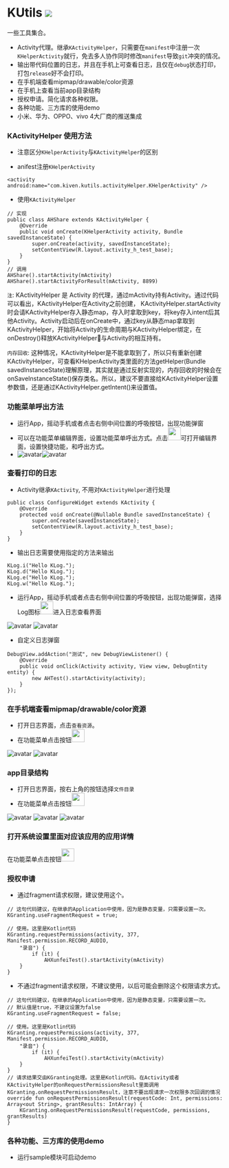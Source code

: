 # KUtils [![](https://jitpack.io/v/WangKiven/KUtils.svg)](https://jitpack.io/#WangKiven/KUtils)
一些工具集合。
- Activity代理。继承`KActivityHelper`，只需要在`manifest`中注册一次`KHelperActivity`就行，免去多人协作同时修改`manifest`导致`git`冲突的情况。
- 输出带代码位置的日志，并且在手机上可查看日志，且仅在`debug`状态打印，打包`release`好不会打印。
- 在手机端查看mipmap/drawable/color资源
- 在手机上查看当前app目录结构
- 授权申请。简化请求各种权限。
- 各种功能、三方库的使用demo
- 小米、华为、OPPO、vivo 4大厂商的推送集成

### KActivityHelper 使用方法
- 注意区分`KHelperActivity`与`KActivityHelper`的区别

- anifest注册`KHelperActivity`
```
<activity android:name="com.kiven.kutils.activityHelper.KHelperActivity" />
```

- 使用`KActivityHelper`
```
// 实现
public class AHShare extends KActivityHelper {
    @Override
    public void onCreate(KHelperActivity activity, Bundle savedInstanceState) {
        super.onCreate(activity, savedInstanceState);
        setContentView(R.layout.activity_h_test_base);
    }
}
// 调用
AHShare().startActivity(mActivity)
AHShare().startActivityForResult(mActivity, 8899)
```
`注`: KActivityHelper 是 Activity 的代理，通过mActivity持有Activity。通过代码可以看出，KActivityHelper在Activity之前创建， KActivityHelper.startActivity时会请KActivityHelper存入静态map，存入时拿取到key，将key存入intent后其他Activity。Activity启动后在onCreate中，通过key从静态map拿取到KActivityHelper，开始将Activity的生命周期与KActivityHelper绑定，在onDestroy()释放KActivityHelper与Activity的相互持有。

`内存回收`: 这种情况，KActivityHelper是不能拿取到了，所以只有重新创建KActivityHelper，可查看KHelperActivity类里面的方法getHelper(Bundle savedInstanceState)理解原理，其实就是通过反射实现的，内存回收的时候会在onSaveInstanceState()保存类名。所以，建议不要直接给KActivityHelper设置参数值，还是通过KActivityHelper.getIntent()来设置值。

### 功能菜单呼出方法

- 运行App，摇动手机或者点击右侧中间位置的呼吸按钮，出现功能弹窗
- 可以在功能菜单编辑界面，设置功能菜单呼出方式。点击<img src="kutils/src/main/res/mipmap-xxhdpi/k_ic_more.png" width="30"/>可打开编辑界面，设置快捷功能，和呼出方式。
- ![avatar](images/1.jpg)![avatar](images/8.jpg)

### 查看打印的日志
- Activity继承`KActivity`, 不用对`KActivityHelper`进行处理
```
public class ConfigureWidget extends KActivity {
    @Override
    protected void onCreate(@Nullable Bundle savedInstanceState) {
        super.onCreate(savedInstanceState);
        setContentView(R.layout.activity_h_test_base);
    }
}
```
- 输出日志需要使用指定的方法来输出
```
KLog.i("Hello KLog.");
KLog.d("Hello KLog.");
KLog.e("Hello KLog.");
KLog.w("Hello KLog.");
```
- 运行App，摇动手机或者点击右侧中间位置的呼吸按钮，出现功能弹窗，选择Log图标<img src="kutils/src/main/res/mipmap-xxhdpi/k_ic_text_log.png" width="30"/>进入日志查看界面

![avatar](images/1.jpg)  ![avatar](images/2.jpg)
- 自定义日志弹窗
```
DebugView.addAction("测试", new DebugViewListener() {
    @Override
    public void onClick(Activity activity, View view, DebugEntity entity) {
        new AHTest().startActivity(activity);
    }
});
```
### 在手机端查看mipmap/drawable/color资源
- 打开日志界面，点击`查看资源`。
- 在功能菜单点击按钮<img src="kutils/src/main/res/mipmap-xxhdpi/k_ic_source.png" width="30"/>

![avatar](images/4.jpg)  ![avatar](images/7.jpg)
### app目录结构
- 打开日志界面，按右上角的按钮选择`文件目录`
- 在功能菜单点击按钮<img src="kutils/src/main/res/mipmap-xxhdpi/k_ic_dir.png" width="30"/>

![avatar](images/3.jpg)  ![avatar](images/5.jpg)  ![avatar](images/6.jpg)



### 打开系统设置里面对应该应用的应用详情

在功能菜单点击按钮<img src="kutils/src/main/res/mipmap-xxhdpi/k_ic_info.png" width="30"/>

### 授权申请

- 通过fragment请求权限，建议使用这个。
```
// 这句代码建议，在继承的Application中使用，因为是静态变量，只需要设置一次。
KGranting.useFragmentRequest = true;

// 使用。这里是Kotlin代码
KGranting.requestPermissions(activity, 377, Manifest.permission.RECORD_AUDIO,
    "录音") {
        if (it) {
            AHXunfeiTest().startActivity(mActivity)
    }
}
```
- 不通过fragment请求权限，不建议使用，以后可能会删除这个权限请求方式。
```
// 这句代码建议，在继承的Application中使用，因为是静态变量，只需要设置一次。
// 默认值是true，不建议设置为false
KGranting.useFragmentRequest = false;

// 使用。这里是Kotlin代码
KGranting.requestPermissions(activity, 377, Manifest.permission.RECORD_AUDIO,
    "录音") {
        if (it) {
            AHXunfeiTest().startActivity(mActivity)
    }
}
// 请求结果交由KGranting处理。这里是Kotlin代码。在Activity或者KActivityHelper的onRequestPermissionsResult里面调用KGranting.onRequestPermissionsResult，注意不要出现请求一次权限多次回调的情况
override fun onRequestPermissionsResult(requestCode: Int, permissions: Array<out String>, grantResults: IntArray) {
    KGranting.onRequestPermissionsResult(requestCode, permissions, grantResults)
}
```
### 各种功能、三方库的使用demo
- 运行sample模块可启动demo
